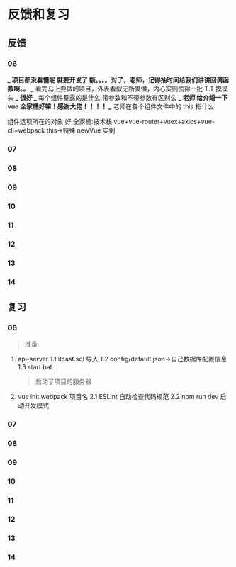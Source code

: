 # 反馈和复习

## 反馈

### 06

**_ 项目都没看懂呢 就要开发了
额。。。。对了，老师，记得抽时间给我们讲讲回调函数啊。。
_** 看完马上要做的项目，外表看似无所畏惧，内心实则慌得一批 T.T 摸摸头
**_ 很好
_** 每个组件暴露的是什么,带参数和不带参数有区别么
**_ 老师 给介绍一下 vue 全家桶好嘛！感谢大佬！！！！
_** 老师在各个组件文件中的 this 指什么

组件选项所在的对象
好 全家桶:技术栈 vue+vue-router+vuex+axios+vue-cli+webpack
this->特殊 newVue 实例

### 07

### 08

### 09

### 10

### 11

### 12

### 13

### 14

## 复习

### 06

> 准备

1. api-server
   1.1 itcast.sql 导入
   1.2 config/default.json->自己数据库配置信息
   1.3 start.bat

   > 启动了项目的服务器

2. vue init webpack 项目名
   2.1 ESLint 自动检查代码规范
   2.2 npm run dev 启动开发模式

### 07

### 08

### 09

### 10

### 11

### 12

### 13

### 14

